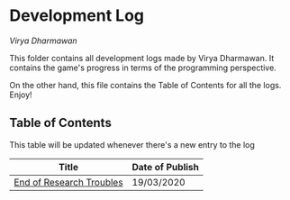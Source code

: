 # Development Log
*Virya Dharmawan*

This folder contains all development logs made by Virya Dharmawan. It contains the game's progress in terms of the programming perspective.

On the other hand, this file contains the Table of Contents for all the logs. Enjoy!

## Table of Contents
This table will be updated whenever there's a new entry to the log

Title | Date of Publish
------------ | -------------
[End of Research Troubles](log19032020.md) | 19/03/2020